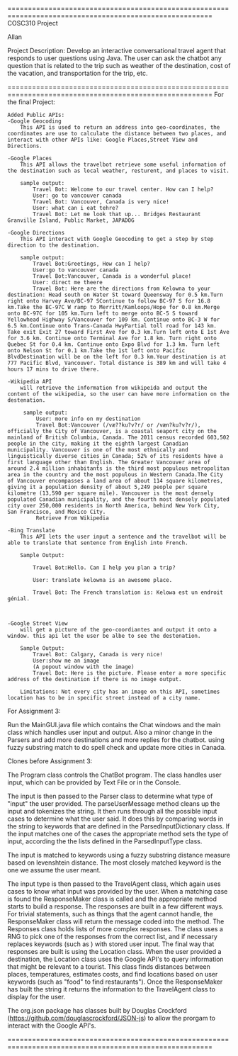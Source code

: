 ========================================================================================================
COSC310 Project

Allan
	
Project Description: 
        Develop an interactive conversational travel agent that responds to user questions using Java. The user can ask the chatbot any question that is related to the trip such as weather of the destination, cost of the vacation, and transportation for the trip, etc. 
	 
========================================================================================================
For the final Project:

	Added Public APIs:
	-Google Geocoding
		This API is used to return an address into geo-coordinates, the coordinates are use to calculate the distance between two places, and interact with other APIs like: Google Places,Street View and Directions.

	-Google Places 
		This API allows the travelbot retrieve some useful information of the destination such as local weather, resturent, and places to visit.

		sample output:
			Travel Bot:	Welcome to our travel center. How can I help?
			User: go to vancouver canada
			Travel Bot: Vancouver, Canada is very nice!
			User: what can i eat tehre?
			Travel Bot: Let me look that up... Bridges Restaurant Granville Island, Public Market, JAPADOG

	-Google Directions
		This API interact with Google Geocoding to get a step by step direction to the destination.

		sample output:
			Travel Bot:Greetings, How can I help?
			User:go to vancouver canada
			Travel Bot:Vancouver, Canada is a wonderful place!	
			User: direct me theere	
			Travel Bot: Here are the directions from Kelowna to your destination: Head south on Water St toward Queensway for 0.5 km.Turn right onto Harvey Ave/BC-97 SContinue to follow BC-97 S for 16.8 km.Take the BC-97C W ramp to Merritt/Kamloops/Hope for 0.8 km.Merge onto BC-97C for 105 km.Turn left to merge onto BC-5 S toward Yellowhead Highway S/Vancouver for 109 km. Continue onto BC-3 W for 6.5 km.Continue onto Trans-Canada HwyPartial toll road for 143 km. Take exit Exit 27 toward First Ave for 0.3 km.Turn left onto E 1st Ave for 3.6 km. Continue onto Terminal Ave for 1.8 km. Turn right onto Quebec St for 0.4 km. Continue onto Expo Blvd for 1.3 km. Turn left onto Nelson St for 0.1 km.Take the 1st left onto Pacific BlvdDestination will be on the left for 0.3 km.Your destination is at 777 Pacific Blvd, Vancouver. Total distance is 389 km and will take 4 hours 17 mins to drive there.

	-Wikipedia API    
		will retrieve the information from wikipeida and output the content of the wikipedia, so the user can have more information on the destenation.

		 sample output:
			 User: more info on my destination
			 Travel Bot:Vancouver (/væ??ku?v?r/ or /væn?ku?v?r/), officially the City of Vancouver, is a coastal seaport city on the mainland of British Columbia, Canada. The 2011 census recorded 603,502 people in the city, making it the eighth largest Canadian municipality. Vancouver is one of the most ethnically and linguistically diverse cities in Canada; 52% of its residents have a first language other than English. The Greater Vancouver area of around 2.4 million inhabitants is the third most populous metropolitan area in the country and the most populous in Western Canada.The City of Vancouver encompasses a land area of about 114 square kilometres, giving it a population density of about 5,249 people per square kilometre (13,590 per square mile). Vancouver is the most densely populated Canadian municipality, and the fourth most densely populated city over 250,000 residents in North America, behind New York City, San Francisco, and Mexico City.
			 Retrieve From Wikipedia

	-Bing Translate
		This API lets the user input a sentence and the travelbot will be able to translate that sentence from English into French.

		Sample Output:

			Travel Bot:Hello. Can I help you plan a trip?

			User: translate kelowna is an awesome place.
			
			Travel Bot: The French translation is: Kelowa est un endroit génial.

			

	-Google Street View 
		will get a picture of the geo-coordiantes and output it onto a window. this api let the user be albe to see the destenation. 
		
		Sample Output:
			Travel Bot: Calgary, Canada is very nice!
			User:show me an image
			(A popout window with the image)
			Travel Bot: Here is the picture. Please enter a more specific address of the destination if there is no image output.

		Limitations: Not every city has an image on this API, sometimes location has to be in specific street instead of a city name. 

For Assignment 3:

Run the MainGUI.java file which contains the Chat windows and the main class which handles user input and output. Also a minor change in the Parsers and add more destinations and more replies for the chatbot. using fuzzy substring match to do spell check and update more cities in Canada.

Clones before Assignment 3:

The Program class controls the ChatBot program. The class handles user input, which can be provided by Text File or in the Console. 

The input is then passed to the Parser class to determine what type of "input" the user provided. The parseUserMessage method cleans up the input and tokenizes the string. It then runs through all the possible input cases to determine what the user said. It does this by comparing words in the string to keywords that are defined in the ParsedInputDictionary class. If the input matches one of the cases the appropriate method sets the type of input, according the the lists defined in the ParsedInputType class.

The input is matched to keywords using a fuzzy substring distance measure based on levenshtein distance. The most closely matched keyword is the one we assume the user meant.

The input type is then passed to the TravelAgent class, which again uses cases to know what input was provided by the user. When a matching case is found the ResponseMaker class is called and the appropriate method starts to build a response. The responses are built in a few different ways. For trivial statements, such as things that the agent cannot handle, the ResponseMaker class will return the message coded into the method. The Responses class holds lists of more complex responses. The class uses a RNG to pick one of the responses from the correct list, and if necessary replaces keywords (such as <Dest>) with stored user input. The final way that responses are built is using the Location class. When the user provided a destination, the Location class uses the Google API's to query information that might be relevant to a tourist. This class finds distances between places, temperatures, estimates costs, and find locations based on user keywords (such as "food" to find restaurants"). Once the ResponseMaker has built the string it returns the information to the TravelAgent class to display for the user.

The org.json package has classes built by Douglas Crockford (https://github.com/douglascrockford/JSON-js) to allow the prorgam to interact with the Google API's.

========================================================================================================

